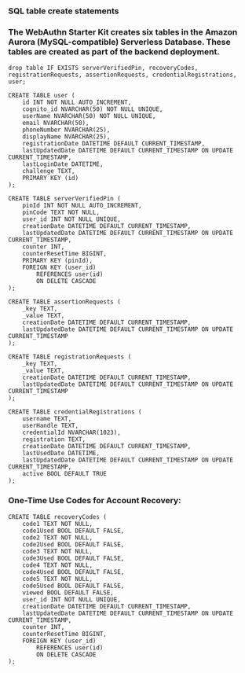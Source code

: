 ### SQL table create statements

### The WebAuthn Starter Kit creates six tables in the Amazon Aurora (MySQL-compatible) Serverless Database. These tables are created as part of the backend deployment.

`drop table IF EXISTS serverVerifiedPin, recoveryCodes, registrationRequests, assertionRequests, credentialRegistrations, user;`

```
CREATE TABLE user (
    id INT NOT NULL AUTO_INCREMENT,
    cognito_id NVARCHAR(50) NOT NULL UNIQUE,
    userName NVARCHAR(50) NOT NULL UNIQUE,
    email NVARCHAR(50),
    phoneNumber NVARCHAR(25),
    displayName NVARCHAR(25),
    registrationDate DATETIME DEFAULT CURRENT_TIMESTAMP,
    lastUpdatedDate DATETIME DEFAULT CURRENT_TIMESTAMP ON UPDATE CURRENT_TIMESTAMP,
    lastLoginDate DATETIME,
    challenge TEXT,
    PRIMARY KEY (id)
);
```

```
CREATE TABLE serverVerifiedPin (
    pinId INT NOT NULL AUTO_INCREMENT,
    pinCode TEXT NOT NULL,
    user_id INT NOT NULL UNIQUE,
    creationDate DATETIME DEFAULT CURRENT_TIMESTAMP,
    lastUpdatedDate DATETIME DEFAULT CURRENT_TIMESTAMP ON UPDATE CURRENT_TIMESTAMP,
    counter INT,
    counterResetTime BIGINT,
    PRIMARY KEY (pinId),
    FOREIGN KEY (user_id)
        REFERENCES user(id)
        ON DELETE CASCADE
);
```

```
CREATE TABLE assertionRequests (
    _key TEXT,
    _value TEXT,
    creationDate DATETIME DEFAULT CURRENT_TIMESTAMP,
    lastUpdatedDate DATETIME DEFAULT CURRENT_TIMESTAMP ON UPDATE CURRENT_TIMESTAMP
);
```

```
CREATE TABLE registrationRequests (
    _key TEXT,
    _value TEXT,
    creationDate DATETIME DEFAULT CURRENT_TIMESTAMP,
    lastUpdatedDate DATETIME DEFAULT CURRENT_TIMESTAMP ON UPDATE CURRENT_TIMESTAMP
);
```

```
CREATE TABLE credentialRegistrations (
    username TEXT,
    userHandle TEXT,
    credentialId NVARCHAR(1023),
    registration TEXT,
    creationDate DATETIME DEFAULT CURRENT_TIMESTAMP,
    lastUsedDate DATETIME,
    lastUpdatedDate DATETIME DEFAULT CURRENT_TIMESTAMP ON UPDATE CURRENT_TIMESTAMP,
    active BOOL DEFAULT TRUE
);
```

### One-Time Use Codes for Account Recovery:

```
CREATE TABLE recoveryCodes (
    code1 TEXT NOT NULL,
    code1Used BOOL DEFAULT FALSE,
    code2 TEXT NOT NULL,
    code2Used BOOL DEFAULT FALSE,
    code3 TEXT NOT NULL,
    code3Used BOOL DEFAULT FALSE,
    code4 TEXT NOT NULL,
    code4Used BOOL DEFAULT FALSE,
    code5 TEXT NOT NULL,
    code5Used BOOL DEFAULT FALSE,
    viewed BOOL DEFAULT FALSE,
    user_id INT NOT NULL UNIQUE,
    creationDate DATETIME DEFAULT CURRENT_TIMESTAMP,
    lastUpdatedDate DATETIME DEFAULT CURRENT_TIMESTAMP ON UPDATE CURRENT_TIMESTAMP,
    counter INT,
    counterResetTime BIGINT,
    FOREIGN KEY (user_id)
        REFERENCES user(id)
        ON DELETE CASCADE
);
```
